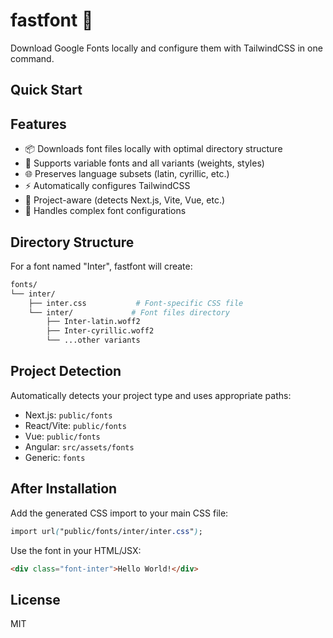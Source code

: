 # fastfont 🎨

Download Google Fonts locally and configure them with TailwindCSS in one command.

## Quick Start

## Features

- 📦 Downloads font files locally with optimal directory structure
- 🔄 Supports variable fonts and all variants (weights, styles)
- 🌐 Preserves language subsets (latin, cyrillic, etc.)
- ⚡ Automatically configures TailwindCSS
- 🎯 Project-aware (detects Next.js, Vite, Vue, etc.)
- 💪 Handles complex font configurations

## Directory Structure

For a font named "Inter", fastfont will create:

```bash
fonts/
└── inter/
    ├── inter.css           # Font-specific CSS file
    └── inter/             # Font files directory
        ├── Inter-latin.woff2
        ├── Inter-cyrillic.woff2
        └── ...other variants
```

## Project Detection

Automatically detects your project type and uses appropriate paths:

- Next.js: `public/fonts`
- React/Vite: `public/fonts`
- Vue: `public/fonts`
- Angular: `src/assets/fonts`
- Generic: `fonts`

## After Installation

Add the generated CSS import to your main CSS file:

```css
import url("public/fonts/inter/inter.css");
```

Use the font in your HTML/JSX:

```html
<div class="font-inter">Hello World!</div>
```

## License

MIT